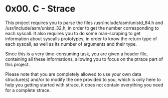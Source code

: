 # 0x00. C - Strace

This project requires you to parse the files /usr/include/asm/unistd_64.h and /usr/include/asm/unistd_32.h, in order to get the number corresponding to each syscall. It also requires you to do some man-scraping to get information about syscalls prototypes, in order to know the return type of each syscall, as well as its number of arguments and their type.

Since this is a very time-consuming task, you are given a header file, containing all these informations, allowing you to focus on the ptrace part of this project.

Please note that you are completely allowed to use your own data structure(s) and/or to modify the one provided to you, which is only here to help you getting started with strace, it does not contain everything you need for a complete strace.

